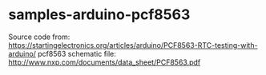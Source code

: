 # samples-arduino-pcf8563
Source code from: https://startingelectronics.org/articles/arduino/PCF8563-RTC-testing-with-arduino/
pcf8563 schematic file: http://www.nxp.com/documents/data_sheet/PCF8563.pdf
